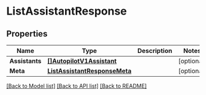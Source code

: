 # ListAssistantResponse

## Properties

Name | Type | Description | Notes
------------ | ------------- | ------------- | -------------
**Assistants** | [**[]AutopilotV1Assistant**](autopilot.v1.assistant.md) |  | [optional] 
**Meta** | [**ListAssistantResponseMeta**](ListAssistantResponse_meta.md) |  | [optional] 

[[Back to Model list]](../README.md#documentation-for-models) [[Back to API list]](../README.md#documentation-for-api-endpoints) [[Back to README]](../README.md)


